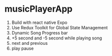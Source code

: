 # musicPlayerApp

1. Build with  react native Expo
2. Use Redux Toolkit for Global State Management
3. Dynamic Song Progress bar
4. +5 second and -5 second while playing song
5. next and previous
6. play pause
